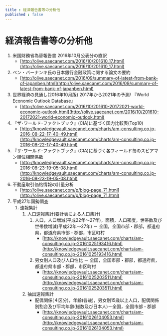 ```yaml
--- 
title : 経済報告書等の分析他 
published : false
---
```


# 経済報告書等の分析他

1. 米国財務省為替報告書 2016年10月公表分の直訳
	-  [http://olive.saecanet.com/2016/10/201610_17.html](http://olive.saecanet.com/2016/10/201610_17.html)
1. ベン・バーナンキ氏の日本銀行金融政策に関する論文の要約
	- [http://olive.saecanet.com/2016/09/summary-of-latest-from-bank-of-japanben.html](http://olive.saecanet.com/2016/09/summary-of-latest-from-bank-of-japanben.html)
1. 世界経済の見通し(2016年10月版) 2017年から2021年の予測/ 『World Economic Outlook Database』
	- [http://olive.saecanet.com/2016/10/201610-20172021-world-economic-outlook.html](http://olive.saecanet.com/2016/10/201610-20172021-world-economic-outlook.html)
1. 『ザ･ワールド･ファクトブック』(CIA)に基づく国力比較表(Top10)
	- [http://knowledgevault.saecanet.com/charts/am-consulting.co.jp-2016-08-22-17-40-49.html](http://knowledgevault.saecanet.com/charts/am-consulting.co.jp-2016-08-22-17-40-49.html)
1. 『ザ･ワールド･ファクトブック』(CIA)に基づく各フィールド毎のスピアマン順位相関係数
	- [http://knowledgevault.saecanet.com/charts/am-consulting.co.jp-2016-08-23-19-05-08.html](http://knowledgevault.saecanet.com/charts/am-consulting.co.jp-2016-08-23-19-05-08.html)
1. 不動産取引価格情報の計量分析
	- [http://olive.saecanet.com/p/blog-page_71.html](http://olive.saecanet.com/p/blog-page_71.html)
1. 平成27年国勢調査
	1. 速報集計
		1. 人口速報集計(要計表による人口集計)
			1. 人口，人口増減(平成22年～27年)，面積，人口密度，世帯数及び世帯数増減(平成22年～27年) － 全国，全国市部・郡部，都道府県，都道府県市部・郡部，市区町村
				- [http://knowledgevault.saecanet.com/charts/am-consulting.co.jp-20161025193416.html](http://knowledgevault.saecanet.com/charts/am-consulting.co.jp-20161025193416.html)
			1. 男女別人口及び人口性比 － 全国，全国市部・郡部，都道府県，都道府県市部・郡部，市区町村
				- [http://knowledgevault.saecanet.com/charts/am-consulting.co.jp-20161025203511.html](http://knowledgevault.saecanet.com/charts/am-consulting.co.jp-20161025203511.html)
		1. 抽出速報集計
			- 配偶関係(４区分)，年齢(各歳)，男女別15歳以上人口，配偶関係別割合及び平均年齢(総数及び日本人)－全国，全国市部・郡部
				- [http://knowledgevault.saecanet.com/charts/am-consulting.co.jp-20161026104053.html](http://knowledgevault.saecanet.com/charts/am-consulting.co.jp-20161026104053.html)
